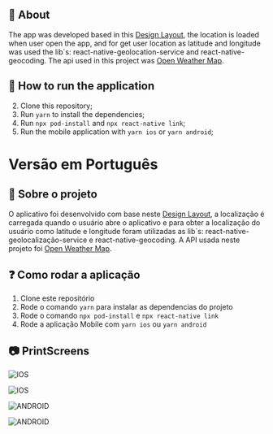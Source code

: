 ## :rocket: About

The app was developed based in this [Design Layout](https://dribbble.com/shots/8802042-Weather-Forecast-App), the location is loaded when user open the app, and for get user location as latitude and longitude was used the lib`s: react-native-geolocation-service and react-native-geocoding.
The api used in this project was [Open Weather Map](https://openweathermap.org/api).

## 🚀 How to run the application

2. Clone this repository;
3. Run `yarn` to install the dependencies;
4. Run `npx pod-install` and `npx react-native link`;
5. Run the mobile application with `yarn ios` or `yarn android`;

# Versão em Português

## :rocket: Sobre o projeto

O aplicativo foi desenvolvido com base neste [Design Layout](https://dribbble.com/shots/8802042-Weather-Forecast-App), a localização é carregada quando o usuário abre o aplicativo e para obter a localização do usuário como latitude e longitude foram utilizadas as lib`s: react-native-geolocalização-service e react-native-geocoding.
A API usada neste projeto foi [Open Weather Map](https://openweathermap.org/api).

## :question: Como rodar a aplicação

1. Clone este repositório
3. Rode o comando `yarn` para instalar as dependencias do projeto
4. Rode o comando `npx pod-install` e `npx react-native link`
5. Rode a aplicação Mobile com `yarn ios` ou `yarn android`

## :camera: PrintScreens

![IOS](/src/image/ios1.png)

![IOS](/src/image/ios2.png)

![ANDROID](/src/image/android1.png)

![ANDROID](/src/image/android2.png)
